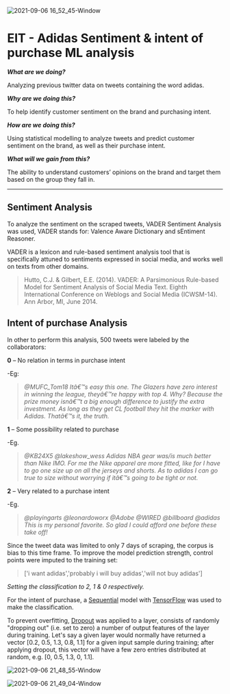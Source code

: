![2021-09-06 16_52_45-Window](https://user-images.githubusercontent.com/74114604/132259998-0b9a8e81-97f5-4f50-9bef-b924c2b4e44c.png)


  # EIT - Adidas Sentiment & intent of purchase ML analysis

**_What are we doing?_**

Analyzing previous twitter data on tweets containing the word adidas.

**_Why are we doing this?_**

To help identify customer sentiment on the brand and purchasing intent.

**_How are we doing this?_**

Using statistical modelling to analyze tweets and predict customer sentiment on the brand, as well as their purchase intent.

**_What will we gain from this?_**

The ability to understand customers’ opinions on the brand and target them based on the group they fall in.

___

## Sentiment Analysis

To analyze the sentiment on the scraped tweets, VADER Sentiment Analysis was used, VADER stands for: Valence Aware Dictionary and sEntiment Reasoner.


VADER is a lexicon and rule-based sentiment analysis tool that is specifically attuned to sentiments expressed in social media, and works well on texts from other domains.
>Hutto, C.J. & Gilbert, E.E. (2014). VADER: A Parsimonious Rule-based Model for Sentiment Analysis of Social Media Text. Eighth International Conference on Weblogs and Social Media (ICWSM-14). Ann Arbor, MI, June 2014.


## Intent of purchase Analysis


In other to perform this analysis, 500 tweets were labeled by the collaborators:

**0** – No relation in terms in purchase intent

-Eg: 
>_@MUFC_Tom18 Itâ€™s easy this one. The Glazers have zero interest in winning the league, theyâ€™re happy with top 4. Why? Because the prize money isnâ€™t a big enough difference to justify the extra investment. As long as they get CL football they hit the marker with Adidas. Thatâ€™s it, the truth._

**1** – Some possibility related to purchase

-Eg. 
>_@KB24X5 @lakeshow_wess Adidas NBA gear was/is much better than Nike IMO. For me the Nike apparel are more fitted, like for I have to go one size up on all the jerseys and shorts. As to adidas I can go true to size without worrying if itâ€™s going to be tight or not._

**2** – Very related to a purchase intent

-Eg. 
>_@playingarts @leonardoworx @Adobe @WIRED @billboard @adidas This is my personal favorite. So glad I could afford one before these take off!_


Since the tweet data was limited to only 7 days of scraping, the corpus is bias to this time frame. To improve the model prediction strength, control points were imputed to the training set:

>['i want adidas','probably i will buy adidas','will not buy adidas']
>
_Setting the classification to 2, 1 & 0 respectively._

For the intent of purchase, a [Sequential](https://www.tensorflow.org/guide/keras/sequential_model) model with [TensorFlow](https://www.tensorflow.org/) was used to make the classification.


To prevent overfitting, [Dropout](https://www.tensorflow.org/tutorials/keras/overfit_and_underfit) was applied to a layer, consists of randomly "dropping out" (i.e. set to zero) a number of output features of the layer during training. Let's say a given layer would normally have returned a vector [0.2, 0.5, 1.3, 0.8, 1.1] for a given input sample during training; after applying dropout, this vector will have a few zero entries distributed at random, e.g. [0, 0.5, 1.3, 0, 1.1].



![2021-09-06 21_48_55-Window](https://user-images.githubusercontent.com/74114604/132272043-af0b31e3-6113-4551-9786-2722be37be05.png)


![2021-09-06 21_49_04-Window](https://user-images.githubusercontent.com/74114604/132272046-fa9f7d26-31ff-420a-a272-0da6f181bf14.png)




